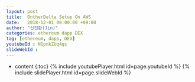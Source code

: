 ```yaml
---
layout: post
title:  OntherDelta Setup On AWS
date:   2018-12-01 00:00:00 +09:00
author: "신진환(Jin)"
categories: ethereum dapp DEX
tag: [ethereum, dapp, DEX]
youtubeId : N1pnkZUq4qs
slideWebId :
---
```

* content
{:toc}
{% include youtubePlayer.html id=page.youtubeId %}
{% include slidePlayer.html id=page.slideWebId %}
